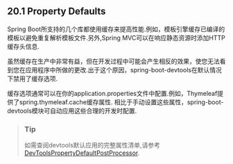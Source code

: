 ## 20.1 Property Defaults
Spring Boot所支持的几个库都使用缓存来提高性能.例如，模板引擎缓存已编译的模板以避免重复解析模板文件.另外,Spring MVC可以在响应静态资源时添加HTTP缓存头信息.

虽然缓存在生产中非常有益，但在开发过程中可能会产生相反的效果，使您无法看到您在应用程序中所做的更改.出于这个原因，spring-boot-devtools在默认情况下禁用了缓存选项.

缓存选项通常可以在你的application.properties文件中配置.例如，Thymeleaf提供了spring.thymeleaf.cache缓存属性.
相比于手动设置这些属性，spring-boot-devtools模块可自动应用这些合理的开发时配置.

>### Tip
>如需查阅devtools默认应用的完整属性清单,请参考[DevToolsPropertyDefaultPostProcessor](https://github.com/spring-projects/spring-boot/tree/v2.0.2.RELEASE/spring-boot-project/spring-boot-devtools/src/main/java/org/springframework/boot/devtools/env/DevToolsPropertyDefaultsPostProcessor.java).